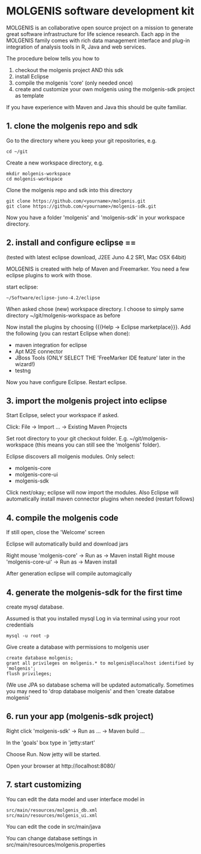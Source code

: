 # MOLGENIS software development kit

MOLGENIS is an collaborative open source project on a mission to generate great software infrastructure for life science research. Each app in the MOLGENIS family comes with rich data management interface and plug-in integration of analysis tools in R, Java and web services.

The procedure below tells you how to 
1. checkout the molgenis project AND this sdk 
2. install Eclipse
3. compile the molgenis 'core' (only needed once)
4. create and customize your own molgenis using the molgenis-sdk project as template

If you have experience with Maven and Java this should be quite familiar.

## 1. clone the molgenis repo and sdk

Go to the directory where you keep your git repositories, e.g.

	cd ~/git

Create a new workspace directory, e.g.

	mkdir molgenis-workspace
	cd molgenis-workspace


Clone the molgenis repo and sdk into this directory

	git clone https://github.com/<yourname>/molgenis.git
	git clone https://github.com/<yourname>/molgenis-sdk.git


Now you have a folder 'molgenis' and 'molgenis-sdk' in your workspace directory.

## 2. install and configure eclipse == 
(tested with latest eclipse download, J2EE Juno 4.2 SR1, Mac OSX 64bit)

MOLGENIS is created with help of Maven and Freemarker. You need a few eclipse plugins to work with those.

start eclipse:

	~/Software/eclipse-juno-4.2/eclipse


When asked chose (new) workspace directory. I choose to simply same directory ~/git/molgenis-workspace as before

Now install the plugins by choosing {{{Help -> Eclipse marketplace}}}. 
Add the following (you can restart Eclipse when done):

* maven integration for eclipse
* Apt M2E connector
* JBoss Tools (ONLY SELECT THE 'FreeMarker IDE feature' later in the wizard!)
* testng

Now you have configure Eclipse. Restart eclipse.

## 3. import the molgenis project into eclipse

Start Eclipse, select your workspace if asked.

Click: File -> Import ... -> Existing Maven Projects 

Set root directory to your git checkout folder. E.g. ~/git/molgenis-workspace
(this means you can still see the 'molgenis' folder).

Eclipse discovers all molgenis modules. Only select:

* molgenis-core
* molgenis-core-ui
* molgenis-sdk

Click next/okay; eclipse will now import the modules. Also Eclipse will automatically install maven connector plugins when needed (restart follows)

## 4. compile the molgenis code

If still open, close the 'Welcome' screen

Eclipse will automatically build and download jars

Right mouse 'molgenis-core' -> Run as -> Maven install
Right mouse 'molgenis-core-ui' -> Run as -> Maven install

After generation eclipse will compile automagically

## 4. generate the molgenis-sdk for the first time

create mysql database.

Assumed is that you installed mysql
Log in via terminal using your root credentials

	mysql -u root -p

Give create a database with permissions to molgenis user

	create database molgenis;
	grant all privileges on molgenis.* to molgenis@localhost identified by 'molgenis';
	flush privileges;

(We use JPA so database schema will be updated automatically. Sometimes you may need to 'drop database molgenis' and then 'create databse molgenis'


## 6. run your app (molgenis-sdk project)

Right click 'molgenis-sdk' -> Run as ... -> Maven build ...

In the 'goals' box type in 'jetty:start'

Choose Run. Now jetty will be started.

Open your browser at http://localhost:8080/

## 7. start customizing

You can edit the data model and user interface model in

	src/main/resources/molgenis_db.xml
	src/main/resources/molgenis_ui.xml
	
You can edit the code in 
	src/main/java
	
You can change database settings in
	src/main/resources/molgenis.properties